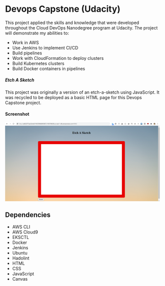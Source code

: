 # Devops Capstone (Udacity)

This project applied the skills and knowledge that were developed throughout the Cloud DevOps Nanodegree program at Udacity. The project will demonstrate my abilities to:

* Work in AWS
* Use Jenkins to implement CI/CD
* Build pipelines
* Work with CloudFormation to deploy clusters
* Build Kubernetes clusters
* Build Docker containers in pipelines

##### Etch A Sketch

This project was originally a version of an etch-a-sketch using JavaScript. It was recycled to be deployed as a basic HTML page for this Devops Capstone project.

#### Screenshot

![my screenshot](Screenshots\DNSWebpage(5).png)

## Dependencies

* AWS CLI
* AWS Cloud9
* EKSCTL
* Docker
* Jenkins
* Ubuntu
* Hadolint
* HTML
* CSS
* JavaScript
* Canvas


<!-- ## Credits

Tutorial used from "Wes Bos's Beginner JavaScript Course" -->




